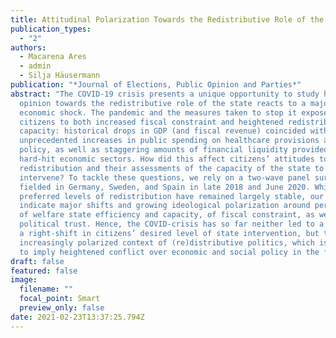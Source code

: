 ```yaml
---
title: Attitudinal Polarization Towards the Redistributive Role of the State in the Wake of the COVID-19 Crisis
publication_types:
  - "2"
authors:
  - Macarena Ares
  - admin
  - Silja Häusermann
publication: "*Journal of Elections, Public Opinion and Parties*"
abstract: "The COVID-19 crisis presents a unique opportunity to study how public
  opinion towards the redistributive role of the state reacts to a major
  economic shock. The pandemic and the measures taken to stop it exposed
  citizens to both increased fiscal constraint and heightened redistributive
  capacity: historical drops in GDP (and fiscal revenue) coincided with
  unprecedented increases in public spending on healthcare provisions and social
  policy, as well as staggering amounts of financial liquidity provided to
  hard-hit economic sectors. How did this affect citizens’ attitudes towards
  redistribution and their assessments of the capacity of the state to
  intervene? To tackle these questions, we rely on a two-wave panel survey
  fielded in Germany, Sweden, and Spain in late 2018 and June 2020. While
  preferred levels of redistribution have remained largely stable, our results
  indicate major shifts and growing ideological polarization around perceptions
  of welfare state efficiency and capacity, of fiscal constraint, as well as on
  political trust. Hence, the COVID-crisis has so far neither led to a left- nor
  a right-shift in citizens’ desired level of state intervention, but to an
  increasingly polarized context of (re)distributive politics, which is likely
  to imply heightened conflict over economic and social policy in the future."
draft: false
featured: false
image:
  filename: ""
  focal_point: Smart
  preview_only: false
date: 2021-02-23T13:37:25.794Z
---
```

